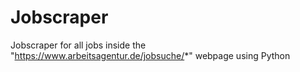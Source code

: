 # Jobscraper
Jobscraper for all jobs inside the "https://www.arbeitsagentur.de/jobsuche/*" webpage using Python
